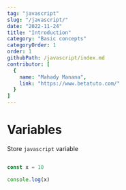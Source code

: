 ```yaml
---
tag: "javascript"
slug: "/javascript/"
date: "2022-11-24"
title: "Introduction"
category: "Basic concepts"
categoryOrder: 1
order: 1
githubPath: /javascript/index.md
contributor: [
  {
    name: "Mahady Manana",
    link: "https://www.betatuto.com/"
  }
]
---
```


# Variables

Store ```javascript``` variable


```javascript

const x = 10

console.log(x)

```